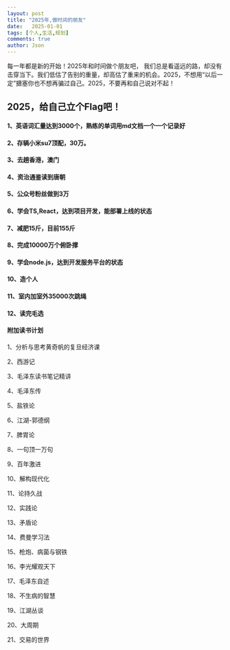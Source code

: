 ```yaml
---
layout: post
title: "2025年,做时间的朋友"
date:   2025-01-01
tags: [个人,生活,规划]
comments: true
author: Json
---
```

每一年都是新的开始！2025年和时间做个朋友吧， 我们总是看遥远的路，却没有击穿当下。我们低估了告别的重量，却高估了重来的机会。2025，不想用“以后一定”搪塞你也不想再骗过自己。2025，不要再和自己说对不起！

<!-- more -->

## 2025，给自己立个Flag吧！

#### 1、英语词汇量达到3000个，熟练的单词用md文档一个一个记录好

#### 2、存辆小米su7顶配，30万。

#### 3、去趟香港，澳门

#### 4、资治通鉴读到唐朝

#### 5、公众号粉丝做到3万

#### 6、学会TS,React，达到项目开发，能部署上线的状态

#### 7、减肥15斤，目前155斤

#### 8、完成10000万个俯卧撑

#### 9、学会node.js，达到开发服务平台的状态

#### 10、造个人

#### 11、室内加室外35000次跳绳

#### 12、读完毛选

#### 附加读书计划

1、分析与思考黄奇帆的复旦经济课

2、西游记

3、毛泽东读书笔记精讲

4、毛泽东传

5、盐铁论

6、江湖-郭德纲

7、脾胃论

8、一句顶一万句

9、百年激进

10、解构现代化

11、论持久战

12、实践论

13、矛盾论

14、费曼学习法

15、枪炮、病菌与钢铁

16、李光耀观天下

17、毛泽东自述

18、不生病的智慧

19、江湖丛谈

20、大周期

21、交易的世界
